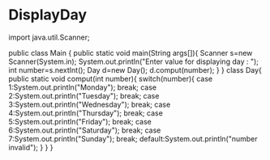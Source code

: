 # DisplayDay


import java.util.Scanner;

public class Main {
  public static void main(String args[]){
    Scanner s=new Scanner(System.in);
    System.out.println("Enter value for displaying day : ");
    int number=s.nextInt();
    Day d=new Day();
    d.comput(number);
  }
}
class Day{
  public static void comput(int number){
    switch(number){
      case 1:System.out.println("Monday");
        break;
      case 2:System.out.println("Tuesday");
        break;
      case 3:System.out.println("Wednesday");
        break;
      case 4:System.out.println("Thursday");
        break;
      case 5:System.out.println("Friday");
        break;
      case 6:System.out.println("Saturday");
        break;
      case 7:System.out.println("Sunday");
        break;
      default:System.out.println("number invalid");
    }
  }
}

	
